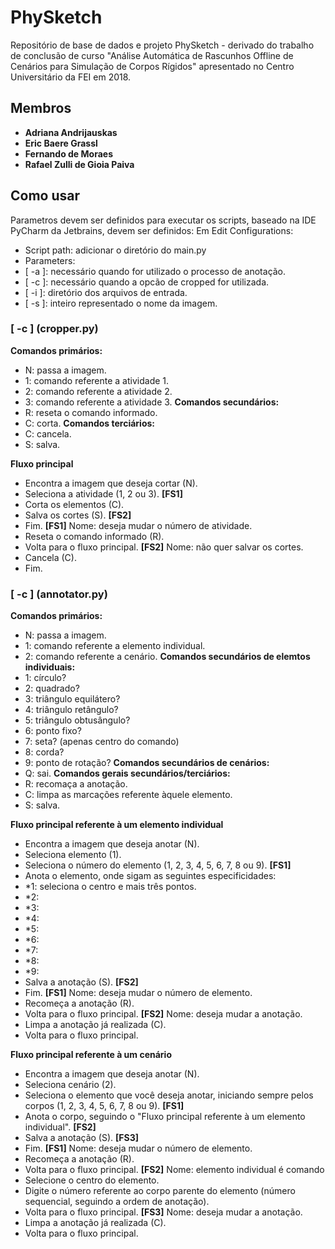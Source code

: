 # PhySketch
Repositório de base de dados e projeto PhySketch - derivado do trabalho de conclusão de curso "Análise Automática de Rascunhos Offline de Cenários para Simulação de Corpos Rígidos" apresentado no Centro Universitário da FEI em 2018.

## Membros ##
* **Adriana Andrijauskas**
* **Eric Baere Grassl**
* **Fernando de Moraes**
* **Rafael Zulli de Gioia Paiva**



## Como usar
Parametros devem ser definidos para executar os scripts, baseado na IDE PyCharm da Jetbrains, devem ser definidos:
Em Edit Configurations:
* Script path: adicionar o diretório do main.py
* Parameters:
* [ -a ]: necessário quando for utilizado o processo de anotação.
* [ -c ]: necessário quando a opcão de cropped for utilizada.
* [ -i ]: diretório dos arquivos de entrada.
* [ -s ]: inteiro representado o nome da imagem.



### [ -c ] (cropper.py)
**Comandos primários:**
* N: passa a imagem.
* 1: comando referente a atividade 1.
* 2: comando referente a atividade 2.
* 3: comando referente a atividade 3.
**Comandos secundários:**
* R: reseta o comando informado.
* C: corta.
**Comandos terciários:**
* C: cancela.
* S: salva.

**Fluxo principal**
* Encontra a imagem que deseja cortar (N).
* Seleciona a atividade (1, 2 ou 3). **[FS1]**
* Corta os elementos (C).
* Salva os cortes (S). **[FS2]**
* Fim.
**[FS1]**
Nome: deseja mudar o número de atividade.
* Reseta o comando informado (R).
* Volta para o fluxo principal.
**[FS2]**
Nome: não quer salvar os cortes.
* Cancela (C).
* Fim.



### [ -c ] (annotator.py)
**Comandos primários:**
* N: passa a imagem.
* 1: comando referente a elemento individual.
* 2: comando referente a cenário.
**Comandos secundários de elemtos individuais:**
* 1: círculo?
* 2: quadrado?
* 3: triângulo equilátero?
* 4: triângulo retângulo?
* 5: triângulo obtusângulo?
* 6: ponto fixo?
* 7: seta? (apenas centro do comando)
* 8: corda?
* 9: ponto de rotação?
**Comandos secundários de cenários:**
* Q: sai.
**Comandos gerais secundários/terciários:**
* R: recomaça a anotação.
* C: limpa as marcações referente àquele elemento.
* S: salva.

**Fluxo principal referente à um elemento individual**
* Encontra a imagem que deseja anotar (N).
* Seleciona elemento (1).
* Seleciona o número do elemento (1, 2, 3, 4, 5, 6, 7, 8 ou 9). **[FS1]**
* Anota o elemento, onde sigam as seguintes especificidades:
* *1: seleciona o centro e mais três pontos.
* *2:
* *3:
* *4:
* *5:
* *6:
* *7:
* *8:
* *9:
* Salva a anotação (S). **[FS2]**
* Fim.
**[FS1]**
Nome: deseja mudar o número de elemento.
* Recomeça a anotação (R).
* Volta para o fluxo principal.
**[FS2]**
Nome: deseja mudar a anotação.
* Limpa a anotação já realizada (C).
* Volta para o fluxo principal.

**Fluxo principal referente à um cenário**
* Encontra a imagem que deseja anotar (N).
* Seleciona cenário (2).
* Seleciona o elemento que você deseja anotar, iniciando sempre pelos corpos (1, 2, 3, 4, 5, 6, 7, 8 ou 9). **[FS1]**
* Anota o corpo, seguindo o "Fluxo principal referente à um elemento individual". **[FS2]**
* Salva a anotação (S). **[FS3]**
* Fim.
**[FS1]**
Nome: deseja mudar o número de elemento.
* Recomeça a anotação (R).
* Volta para o fluxo principal.
**[FS2]**
Nome: elemento individual é comando
* Selecione o centro do elemento.
* Digite o número referente ao corpo parente do elemento (número sequencial, seguindo a ordem de anotação).
* Volta para o fluxo principal.
**[FS3]**
Nome: deseja mudar a anotação.
* Limpa a anotação já realizada (C).
* Volta para o fluxo principal.
